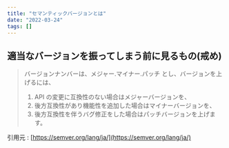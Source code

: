 ```yaml
---
title: "セマンティックバージョンとは"
date: "2022-03-24"
tags: []
---
```


## 適当なバージョンを振ってしまう前に見るもの(戒め)

> バージョンナンバーは、メジャー.マイナー.パッチ とし、バージョンを上げるには、
>
> 1. API の変更に互換性のない場合はメジャーバージョンを、
> 2. 後方互換性があり機能性を追加した場合はマイナーバージョンを、
> 3. 後方互換性を伴うバグ修正をした場合はパッチバージョンを上げます。

引用元 : [https://semver.org/lang/ja/](https://semver.org/lang/ja/)

